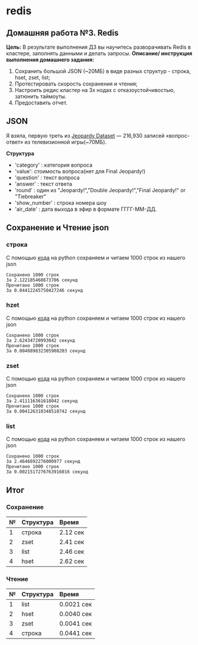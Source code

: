# redis
## Домашняя работа №3. Redis
**Цель:** В результате выполнения ДЗ вы научитесь разворачивать Redis в кластере, заполнять данными и делать запросы.
**Описание/ инструкция выполнения домашнего задания:**
1.	Сохранить большой JSON (~20МБ) в виде разных структур - строка, hset, zset, list;
2.	Протестировать скорость сохранения и чтения;
3.	Настроить редис кластер на 3х нодах с отказоустойчивостью, затюнить таймоуты.
4.	Предоставить отчет.

## JSON

Я взяла, первую треть из [Jeopardy Dataset](https://www.reddit.com/r/datasets/comments/1uyd0t/200000_jeopardy_questions_in_a_json_file/) —  216,930 записей «вопрос-ответ» из телевизионной игры(~70МБ).

**Структура**
* 'category' : категория вопроса
* 'value': стоимость вопроса(нет для Final Jeopardy!)
* 'question' : текст вопроса
* 'answer' : текст ответа
* 'round' : один из "Jeopardy!","Double Jeopardy!","Final Jeopardy!" or "Tiebreaker"
* 'show_number' : строка номера шоу
* 'air_date' : дата выхода в эфир в формате ГГГГ-ММ-ДД.

## Сохранение и Чтение json

### строка
С помощью [кода](https://github.com/FAnastasiaF/redis/blob/main/str.py) на python сохраняем и читаем 1000 строк из нашего json
```
Сохранено 1000 строк
За 2.122185468673706 секунд
Прочитано 1000 строк
За 0.04412245750427246 секунд
```
### hzet
С помощью [кода](https://github.com/FAnastasiaF/redis/blob/main/hset.py) на python сохраняем и читаем 1000 строк из нашего json
```
Сохранено 1000 строк
За 2.62434720993042 секунд
Прочитано 1000 строк
За 0.004089832305908203 секунд
```
### zset
С помощью [кода](https://github.com/FAnastasiaF/redis/blob/main/zset.py) на python сохраняем и читаем 1000 строк из нашего json
```
Сохранено 1000 строк
За 2.411116361618042 секунд
Прочитано 1000 строк
За 0.004126310348510742 секунд
```
### list
С помощью [кода](https://github.com/FAnastasiaF/redis/blob/main/list.py) на python сохраняем и читаем 1000 строк из нашего json
```
Сохранено 1000 строк
За 2.4646692276000977 секунд
Прочитано 1000 строк
За 0.0021517276763916016 секунд
```
## Итог
### Сохранение
№ | Структура | Время
:--- | :------- | :----
1  | строка | 2.12 сек
2  | zset  | 2.41 сек
3  | list  | 2.46 сек
4  | hset  | 2.62 сек

### Чтение
№ | Структура | Время
:--- | :------- | :------
1  | list | 0.0021 сек
2  | hset  | 0.0040 сек
3  | zset  | 0.0041 сек
4  | cтрока  | 0.0441 сек
